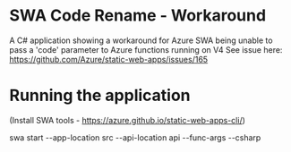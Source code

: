 # SWA Code Rename - Workaround

A C# application showing a workaround for Azure SWA being unable to pass a 'code' parameter to Azure functions running on V4
See issue here: https://github.com/Azure/static-web-apps/issues/165

# Running the application
(Install SWA tools - https://azure.github.io/static-web-apps-cli/)

swa start --app-location src --api-location api --func-args --csharp
